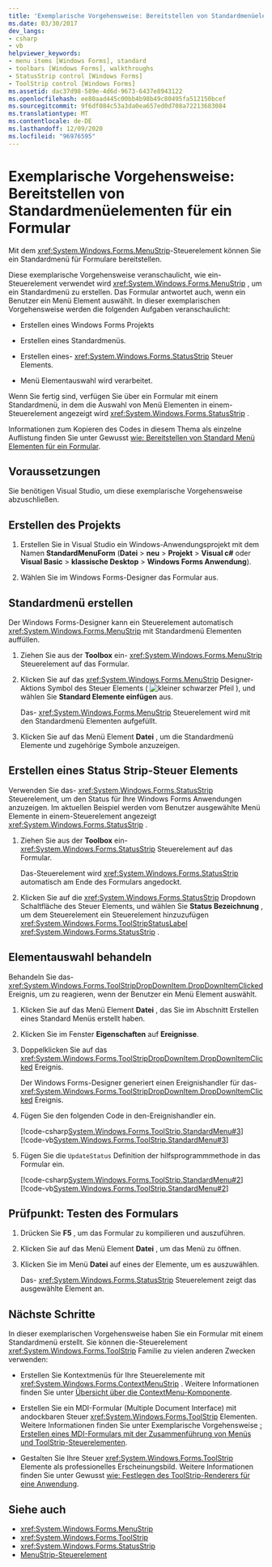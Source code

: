 ```yaml
---
title: 'Exemplarische Vorgehensweise: Bereitstellen von Standardmenüelementen für ein Formular'
ms.date: 03/30/2017
dev_langs:
- csharp
- vb
helpviewer_keywords:
- menu items [Windows Forms], standard
- toolbars [Windows Forms], walkthroughs
- StatusStrip control [Windows Forms]
- ToolStrip control [Windows Forms]
ms.assetid: dac37d98-589e-4d6d-9673-6437e8943122
ms.openlocfilehash: ee80aad445c00bb4b98b49c80495fa512150bcef
ms.sourcegitcommit: 9f6df084c53a3da0ea657ed0d708a72213683084
ms.translationtype: MT
ms.contentlocale: de-DE
ms.lasthandoff: 12/09/2020
ms.locfileid: "96976595"
---
```

# <a name="walkthrough-providing-standard-menu-items-to-a-form"></a>Exemplarische Vorgehensweise: Bereitstellen von Standardmenüelementen für ein Formular

Mit dem <xref:System.Windows.Forms.MenuStrip>-Steuerelement können Sie ein Standardmenü für Formulare bereitstellen.

Diese exemplarische Vorgehensweise veranschaulicht, wie ein-Steuerelement verwendet wird <xref:System.Windows.Forms.MenuStrip> , um ein Standardmenü zu erstellen. Das Formular antwortet auch, wenn ein Benutzer ein Menü Element auswählt. In dieser exemplarischen Vorgehensweise werden die folgenden Aufgaben veranschaulicht:

- Erstellen eines Windows Forms Projekts

- Erstellen eines Standardmenüs.

- Erstellen eines- <xref:System.Windows.Forms.StatusStrip> Steuer Elements.

- Menü Elementauswahl wird verarbeitet.

Wenn Sie fertig sind, verfügen Sie über ein Formular mit einem Standardmenü, in dem die Auswahl von Menü Elementen in einem-Steuerelement angezeigt wird <xref:System.Windows.Forms.StatusStrip> .

Informationen zum Kopieren des Codes in diesem Thema als einzelne Auflistung finden Sie unter Gewusst [wie: Bereitstellen von Standard Menü Elementen für ein Formular](how-to-provide-standard-menu-items-to-a-form.md).

## <a name="prerequisites"></a>Voraussetzungen

Sie benötigen Visual Studio, um diese exemplarische Vorgehensweise abzuschließen.

## <a name="create-the-project"></a>Erstellen des Projekts

1. Erstellen Sie in Visual Studio ein Windows-Anwendungsprojekt mit dem Namen **StandardMenuForm** (**Datei**  >  **neu**  >  **Projekt**  >  **Visual c#** oder **Visual Basic**  >  **klassische Desktop**  >  **Windows Forms Anwendung**).

2. Wählen Sie im Windows Forms-Designer das Formular aus.

## <a name="create-a-standard-menu"></a>Standardmenü erstellen

Der Windows Forms-Designer kann ein Steuerelement automatisch <xref:System.Windows.Forms.MenuStrip> mit Standardmenü Elementen auffüllen.

1. Ziehen Sie aus der **Toolbox** ein- <xref:System.Windows.Forms.MenuStrip> Steuerelement auf das Formular.

2. Klicken Sie auf das <xref:System.Windows.Forms.MenuStrip> Designer-Aktions Symbol des Steuer Elements ( ![ kleiner schwarzer Pfeil ](./media/designer-actions-glyph.gif) ), und wählen Sie **Standard Elemente einfügen** aus.

     Das- <xref:System.Windows.Forms.MenuStrip> Steuerelement wird mit den Standardmenü Elementen aufgefüllt.

3. Klicken Sie auf das Menü Element **Datei** , um die Standardmenü Elemente und zugehörige Symbole anzuzeigen.

## <a name="create-a-statusstrip-control"></a>Erstellen eines Status Strip-Steuer Elements

Verwenden Sie das- <xref:System.Windows.Forms.StatusStrip> Steuerelement, um den Status für Ihre Windows Forms Anwendungen anzuzeigen. Im aktuellen Beispiel werden vom Benutzer ausgewählte Menü Elemente in einem-Steuerelement angezeigt <xref:System.Windows.Forms.StatusStrip> .

1. Ziehen Sie aus der **Toolbox** ein- <xref:System.Windows.Forms.StatusStrip> Steuerelement auf das Formular.

     Das-Steuerelement wird <xref:System.Windows.Forms.StatusStrip> automatisch am Ende des Formulars angedockt.

2. Klicken Sie auf die <xref:System.Windows.Forms.StatusStrip> Dropdown Schaltfläche des Steuer Elements, und wählen Sie **Status Bezeichnung** , um dem Steuerelement ein Steuerelement hinzuzufügen <xref:System.Windows.Forms.ToolStripStatusLabel> <xref:System.Windows.Forms.StatusStrip> .

## <a name="handle-item-selection"></a>Elementauswahl behandeln

Behandeln Sie das- <xref:System.Windows.Forms.ToolStripDropDownItem.DropDownItemClicked> Ereignis, um zu reagieren, wenn der Benutzer ein Menü Element auswählt.

1. Klicken Sie auf das Menü Element **Datei** , das Sie im Abschnitt Erstellen eines Standard Menüs erstellt haben.

2. Klicken Sie im Fenster **Eigenschaften** auf **Ereignisse**.

3. Doppelklicken Sie auf das <xref:System.Windows.Forms.ToolStripDropDownItem.DropDownItemClicked> Ereignis.

     Der Windows Forms-Designer generiert einen Ereignishandler für das- <xref:System.Windows.Forms.ToolStripDropDownItem.DropDownItemClicked> Ereignis.

4. Fügen Sie den folgenden Code in den-Ereignishandler ein.

     [!code-csharp[System.Windows.Forms.ToolStrip.StandardMenu#3](~/samples/snippets/csharp/VS_Snippets_Winforms/System.Windows.Forms.ToolStrip.StandardMenu/CS/Form1.cs#3)]
     [!code-vb[System.Windows.Forms.ToolStrip.StandardMenu#3](~/samples/snippets/visualbasic/VS_Snippets_Winforms/System.Windows.Forms.ToolStrip.StandardMenu/VB/Form1.vb#3)]

5. Fügen Sie die `UpdateStatus` Definition der hilfsprogrammmethode in das Formular ein.

     [!code-csharp[System.Windows.Forms.ToolStrip.StandardMenu#2](~/samples/snippets/csharp/VS_Snippets_Winforms/System.Windows.Forms.ToolStrip.StandardMenu/CS/Form1.cs#2)]
     [!code-vb[System.Windows.Forms.ToolStrip.StandardMenu#2](~/samples/snippets/visualbasic/VS_Snippets_Winforms/System.Windows.Forms.ToolStrip.StandardMenu/VB/Form1.vb#2)]

## <a name="checkpoint--test-your-form"></a>Prüfpunkt: Testen des Formulars

1. Drücken Sie **F5** , um das Formular zu kompilieren und auszuführen.

2. Klicken Sie auf das Menü Element **Datei** , um das Menü zu öffnen.

3. Klicken Sie im Menü **Datei** auf eines der Elemente, um es auszuwählen.

     Das- <xref:System.Windows.Forms.StatusStrip> Steuerelement zeigt das ausgewählte Element an.

## <a name="next-steps"></a>Nächste Schritte

In dieser exemplarischen Vorgehensweise haben Sie ein Formular mit einem Standardmenü erstellt. Sie können die-Steuerelement <xref:System.Windows.Forms.ToolStrip> Familie zu vielen anderen Zwecken verwenden:

- Erstellen Sie Kontextmenüs für Ihre Steuerelemente mit <xref:System.Windows.Forms.ContextMenuStrip> . Weitere Informationen finden Sie unter [Übersicht über die ContextMenu-Komponente](contextmenu-component-overview-windows-forms.md).

- Erstellen Sie ein MDI-Formular (Multiple Document Interface) mit andockbaren Steuer <xref:System.Windows.Forms.ToolStrip> Elementen. Weitere Informationen finden Sie unter Exemplarische Vorgehensweise [: Erstellen eines MDI-Formulars mit der Zusammenführung von Menüs und ToolStrip-Steuerelementen](walkthrough-creating-an-mdi-form-with-menu-merging-and-toolstrip-controls.md).

- Gestalten Sie Ihre Steuer <xref:System.Windows.Forms.ToolStrip> Elemente als professionelles Erscheinungsbild. Weitere Informationen finden Sie unter Gewusst [wie: Festlegen des ToolStrip-Renderers für eine Anwendung](how-to-set-the-toolstrip-renderer-for-an-application.md).

## <a name="see-also"></a>Siehe auch

- <xref:System.Windows.Forms.MenuStrip>
- <xref:System.Windows.Forms.ToolStrip>
- <xref:System.Windows.Forms.StatusStrip>
- [MenuStrip-Steuerelement](menustrip-control-windows-forms.md)

